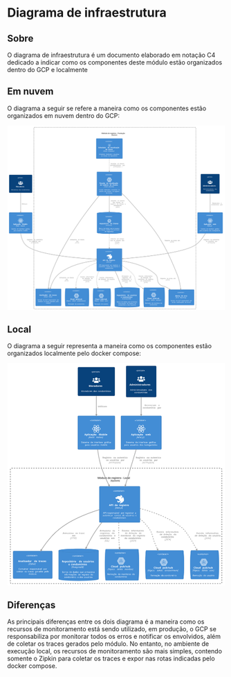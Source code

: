 # Diagrama de infraestrutura

## Sobre

O diagrama de infraestrutura é um documento elaborado em notação C4 dedicado a indicar como os componentes deste módulo estão organizados dentro do GCP e localmente

## Em nuvem

O diagrama a seguir se refere a maneira como os componentes estão organizados em nuvem dentro do GCP:

![Diagrama de infra em nuvem](docs/infra/prod.svg)

## Local

O diagrama a seguir representa a maneira como os componentes estão organizados localmente pelo docker compose:

![Diagram de infra local](docs/infra/dev.svg)

## Diferenças

As principais diferenças entre os dois diagrama é a maneira como os recursos de monitoramento está sendo utilizado, em produção, o GCP se responsabiliza por monitorar todos os erros e notificar os envolvidos, além de coletar os traces gerados pelo módulo. No entanto, no ambiente de execução local, os recursos de monitoramento são mais simples, contendo somente o Zipkin para coletar os traces e expor nas rotas indicadas pelo docker compose. 
